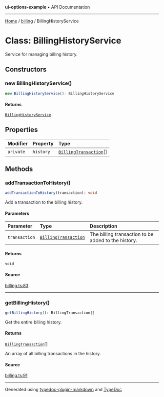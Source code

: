 **ui-options-example** • API Documentation

***

[Home](../../README.md) / [billing](../README.md) / BillingHistoryService

# Class: BillingHistoryService

Service for managing billing history.

## Constructors

### new BillingHistoryService()

```ts
new BillingHistoryService(): BillingHistoryService
```

#### Returns

[`BillingHistoryService`](BillingHistoryService.md)

## Properties

| Modifier | Property | Type |
| :------ | :------ | :------ |
| `private` | `history` | [`BillingTransaction`](../interfaces/BillingTransaction.md)[] |

## Methods

### addTransactionToHistory()

```ts
addTransactionToHistory(transaction): void
```

Add a transaction to the billing history.

#### Parameters

| Parameter | Type | Description |
| :------ | :------ | :------ |
| `transaction` | [`BillingTransaction`](../interfaces/BillingTransaction.md) | The billing transaction to be added to the history. |

#### Returns

`void`

#### Source

[billing.ts:83](https://github.com/tgreyuk/typedoc-plugin-markdown-examples/blob/ce7cd91/examples/core/src/billing.ts#L83)

***

### getBillingHistory()

```ts
getBillingHistory(): BillingTransaction[]
```

Get the entire billing history.

#### Returns

[`BillingTransaction`](../interfaces/BillingTransaction.md)[]

An array of all billing transactions in the history.

#### Source

[billing.ts:91](https://github.com/tgreyuk/typedoc-plugin-markdown-examples/blob/ce7cd91/examples/core/src/billing.ts#L91)

***

Generated using [typedoc-plugin-markdown](https://www.npmjs.com/package/typedoc-plugin-markdown) and [TypeDoc](https://typedoc.org/)

